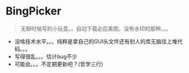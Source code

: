 # BingPicker

> 无聊时候写的小玩意。。自动下载必应美图，没有水印的那种。。。


* 没啥技术水平。。。纯粹是拿自己的GUI头文件还有别人的库无脑往上堆代码。。。
* 写得很乱。。。估计bug不少
* 可能会。。。不定期更新吧？(哲学三行)
